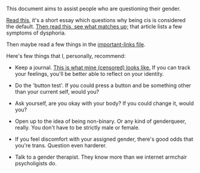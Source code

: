 This document aims to assist people who are questioning their gender.

[Read this,](https://freethoughtblogs.com/nataliereed/2012/04/17/the-null-hypothecis/) it's a short essay which questions why being cis is considered the default.
[Then read this, see what matches up;](https://the-orbit.net/zinniajones/2013/09/that-was-dysphoria-8-signs-and-symptoms-of-indirect-gender-dysphoria/) that article lists a few symptoms of dysphoria.

Then maybe read a few things in the [important-links file](https://github.com/AbsolutelyLudicrous/importantresources/blob/master/important-links).

Here's few things that I, personally, recommend:

+ Keep a journal. [This is what mine (censored) looks like.](https://i.imgur.com/ZbtJTGJ.jpg) If you can track your feelings, you'll be better able to reflect on your identity.

+ Do the 'button test'. If you could press a button and be something other than your current self, would you?

+ Ask yourself, are you okay with your body? If you could change it, would you?

+ Open up to the idea of being non-binary. Or any kind of genderqueer, really. You don't have to be strictly male or female.

+ If you feel discomfort with your assigned gender, there's good odds that you're trans. Question even harderer.

+ Talk to a gender therapist. They know more than we internet armchair psycholigists do.
